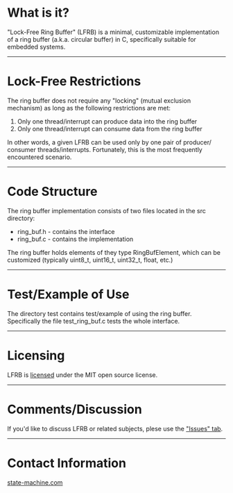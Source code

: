 # What is it?
"Lock-Free Ring Buffer" (LFRB) is a minimal, customizable implementation
of a ring buffer (a.k.a. circular buffer) in C, specifically suitable
for embedded systems.

---------------------------------------------------------------------
# Lock-Free Restrictions
The ring buffer does not require any "locking" (mutual exclusion
mechanism) as long as the following restrictions are met:

1. Only one thread/interrupt can produce data into the ring buffer
2. Only one thread/interrupt can consume data from the ring buffer

In other words, a given LFRB can be used only by one pair of producer/
consumer threads/interrupts. Fortunately, this is the most frequently
encountered scenario.

---------------------------------------------------------------------
# Code Structure
The ring buffer implementation consists of two files located in the
src directory:

- ring_buf.h  - contains the interface
- ring_buf.c  - contains the implementation

The ring buffer holds elements of they type RingBufElement, which
can be customized (typically uint8_t, uint16_t, uint32_t, float, etc.)

---------------------------------------------------------------------
# Test/Example of Use
The directory test contains test/example of using the ring buffer.
Specifically the file test_ring_buf.c tests the whole interface.

---------------------------------------------------------------------
# Licensing
LFRB is [licensed](LICENSE.txt) under the MIT open source license.

---------------------------------------------------------------------
# Comments/Discussion
If you'd like to discuss LFRB or related subjects, plese use the
["Issues" tab](https://github.com/QuantumLeaps/FreeAct/issues).


---------------------------------------------------------------------
# Contact Information
[state-machine.com](https://www.state-machine.com)
